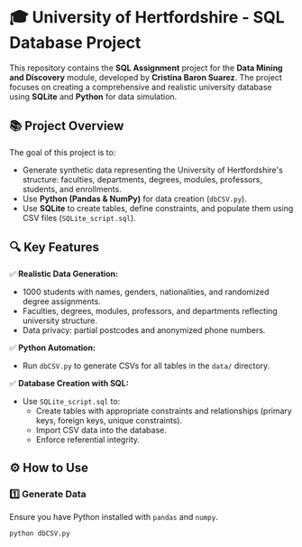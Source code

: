 # 🎓 University of Hertfordshire - SQL Database Project

This repository contains the **SQL Assignment** project for the **Data Mining and Discovery** module, developed by **Cristina Baron Suarez**. The project focuses on creating a comprehensive and realistic university database using **SQLite** and **Python** for data simulation.

## 📚 Project Overview
The goal of this project is to:
- Generate synthetic data representing the University of Hertfordshire's structure: faculties, departments, degrees, modules, professors, students, and enrollments.
- Use **Python (Pandas & NumPy)** for data creation (`dbCSV.py`).
- Use **SQLite** to create tables, define constraints, and populate them using CSV files (`SQLite_script.sql`).

## 🔍 Key Features
✅ **Realistic Data Generation:**  
- 1000 students with names, genders, nationalities, and randomized degree assignments.
- Faculties, degrees, modules, professors, and departments reflecting university structure.
- Data privacy: partial postcodes and anonymized phone numbers.

✅ **Python Automation:**  
- Run `dbCSV.py` to generate CSVs for all tables in the `data/` directory.

✅ **Database Creation with SQL:**  
- Use `SQLite_script.sql` to:
  - Create tables with appropriate constraints and relationships (primary keys, foreign keys, unique constraints).
  - Import CSV data into the database.
  - Enforce referential integrity.

## ⚙️ How to Use
### 1️⃣ Generate Data
Ensure you have Python installed with `pandas` and `numpy`.
```bash
python dbCSV.py

